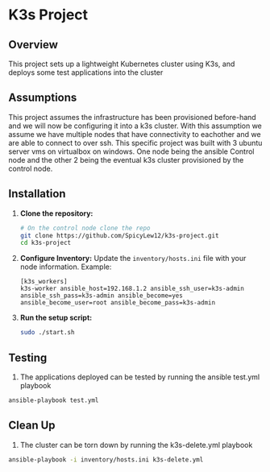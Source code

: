 # K3s Project

## Overview
This project sets up a lightweight Kubernetes cluster using K3s, and deploys some test applications into the cluster

## Assumptions
This project assumes the infrastructure has been provisioned before-hand and we will now be configuring it into a k3s cluster. With this assumption we assume we have multiple nodes that have connectivity to eachother and we are able to connect to over ssh. This specific project was built with 3 ubuntu server vms on virtualbox on windows. One node being the ansible Control node and the other 2 being the eventual k3s cluster provisioned by the control node.
## Installation

1. **Clone the repository:**
    ```bash
    # On the control node clone the repo
    git clone https://github.com/SpicyLew12/k3s-project.git
    cd k3s-project
    ```
2. **Configure Inventory:**
    Update the `inventory/hosts.ini` file with your node information. Example:  
    ```
    [k3s_workers]
    k3s-worker ansible_host=192.168.1.2 ansible_ssh_user=k3s-admin ansible_ssh_pass=k3s-admin ansible_become=yes ansible_become_user=root ansible_become_pass=k3s-admin
    ```

3. **Run the setup script:**
    ```bash
    sudo ./start.sh
    ```

## Testing

1. The applications deployed can be tested by running the ansible test.yml playbook 
```bash
ansible-playbook test.yml
```

## Clean Up

1. The cluster can be torn down by running the k3s-delete.yml playbook 
```bash
ansible-playbook -i inventory/hosts.ini k3s-delete.yml
```
